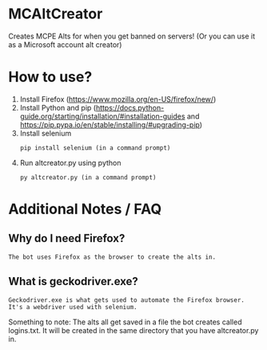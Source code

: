 # MCAltCreator
Creates MCPE Alts for when you get banned on servers! (Or you can use it as a Microsoft account alt creator)
  # How to use?
  1. Install Firefox (https://www.mozilla.org/en-US/firefox/new/)
  2. Install Python and pip (https://docs.python-guide.org/starting/installation/#installation-guides and https://pip.pypa.io/en/stable/installing/#upgrading-pip)
  3. Install selenium
     ```
     pip install selenium (in a command prompt)
     ```
  4. Run altcreator.py using python
     ```
     py altcreator.py (in a command prompt)
     ```
# Additional Notes / FAQ
 ## Why do I need Firefox?
  ```
  The bot uses Firefox as the browser to create the alts in.
  ```
 ## What is geckodriver.exe?
  ```
  Geckodriver.exe is what gets used to automate the Firefox browser. It's a webdriver used with selenium.
  ```
 Something to note: The alts all get saved in a file the bot creates called logins.txt. It will be created in the same directory that you have altcreator.py in.
